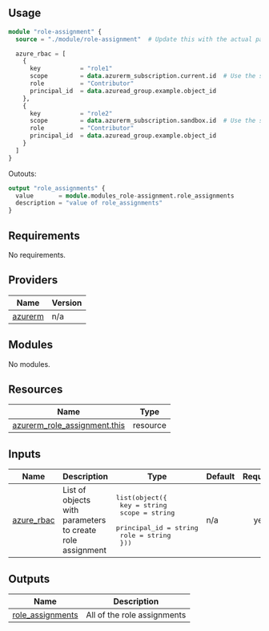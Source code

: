## Usage

```terraform
module "role-assignment" {
  source = "./module/role-assignment"  # Update this with the actual path to your module

  azure_rbac = [
    {
      key           = "role1"
      scope         = data.azurerm_subscription.current.id  # Use the subscription ID as the scope
      role          = "Contributor"
      principal_id  = data.azuread_group.example.object_id
    },
    {
      key           = "role2"
      scope         = data.azurerm_subscription.sandbox.id  # Use the subscription ID as the scope
      role          = "Contributor"
      principal_id  = data.azuread_group.example.object_id
    }
  ]
}
```

Outouts:
```terraform
output "role_assignments" {
  value       = module.modules_role-assignment.role_assignments
  description = "value of role_assignments"
}
```

## Requirements

No requirements.

## Providers

| Name | Version |
|------|---------|
| <a name="provider_azurerm"></a> [azurerm](#provider\_azurerm) | n/a |

## Modules

No modules.

## Resources

| Name | Type |
|------|------|
| [azurerm_role_assignment.this](https://registry.terraform.io/providers/hashicorp/azurerm/latest/docs/resources/role_assignment) | resource |

## Inputs

| Name | Description | Type | Default | Required |
|------|-------------|------|---------|:--------:|
| <a name="input_azure_rbac"></a> [azure\_rbac](#input\_azure\_rbac) | List of objects with parameters to create role assignment | <pre>list(object({<br>    key          = string<br>    scope        = string<br>    principal_id = string<br>    role         = string<br>  }))</pre> | n/a | yes |

## Outputs

| Name | Description |
|------|-------------|
| <a name="output_role_assignments"></a> [role\_assignments](#output\_role\_assignments) | All of the role assignments |
